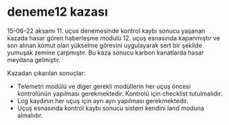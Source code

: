 # deneme12 kazası

15-06-22 aksamı 11. uçus denemesinde kontrol kaybı sonucu yaşanan kazada hasar gören haberleşme modulü 12. uçuş esnasında kapanmıştır ve son alınan komut olan yükselme görevini uygulayarak sert bir şekilde yumuşak zemine çarpmıştır. Bu kaza sonucu karbon kanatlarda hasar meydana gelmiştir.  


Kazadan çıkarılan sonuçlar:

- Telemetri modülü ve diger gerekli modüllerin her uçuş öncesi kontrolünün yapılması gerekmektedir. Kontrolü için checklist tutulmalıdır.
- Log kaydının her uçuş için ayrı ayrı yapılması gerekmektedir. 
- Uçuş esnasında kontrol kaybı sonucu sistem kendini land moduna almalıdır.